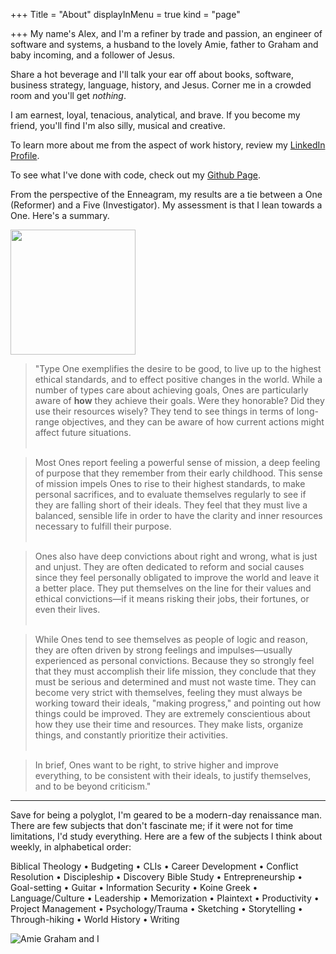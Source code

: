 +++
Title = "About"
displayInMenu = true
kind = "page"

+++
My name's Alex, and I'm a refiner by trade and passion, an engineer of software and systems, a husband to the lovely Amie, father to Graham and baby incoming, and a follower of Jesus.

Share a hot beverage and I'll talk your ear off about books, software, business strategy, language, history, and Jesus.  Corner me in a crowded room and you'll get _nothing_.

I am earnest, loyal, tenacious, analytical, and brave. If you become my friend, you'll find I'm also silly, musical and creative.

To learn more about me from the aspect of work history, review my [LinkedIn Profile](https://www.linkedin.com/in/alexander-bilson-21089b35/).

To see what I've done with code, check out my [Github Page](https://github.com/acbilson).

From the perspective of the Enneagram, my results are a tie between a One (Reformer) and a Five (Investigator). My assessment is that I lean towards a One. Here's a summary.

<img style="width: 200px; margin: auto;" src="../img/enneagram.png" />

>"Type One exemplifies the desire to be good, to live up to the highest ethical standards, and to effect positive changes in the world. While a number of types care about achieving goals, Ones are particularly aware of **how** they achieve their goals. Were they honorable? Did they use their resources wisely? They tend to see things in terms of long-range objectives, and they can be aware of how current actions might affect future situations.<br /><br />

>Most Ones report feeling a powerful sense of mission, a deep feeling of purpose that they remember from their early childhood. This sense of mission impels Ones to rise to their highest standards, to make personal sacrifices, and to evaluate themselves regularly to see if they are falling short of their ideals. They feel that they must live a balanced, sensible life in order to have the clarity and inner resources necessary to fulfill their purpose.<br /><br />

>Ones also have deep convictions about right and wrong, what is just and unjust. They are often dedicated to reform and social causes since they feel personally obligated to improve the world and leave it a better place. They put themselves on the line for their values and ethical convictions—if it means risking their jobs, their fortunes, or even their lives.<br /><br />

>While Ones tend to see themselves as people of logic and reason, they are often driven by strong feelings and impulses—usually experienced as personal convictions. Because they so strongly feel that they must accomplish their life mission, they conclude that they must be serious and determined and must not waste time. They can become very strict with themselves, feeling they must always be working toward their ideals, "making progress," and pointing out how things could be improved. They are extremely conscientious about how they use their time and resources. They make lists, organize things, and constantly prioritize their activities.<br /><br />

>In brief, Ones want to be right, to strive higher and improve everything, to be consistent with their ideals, to justify themselves, and to be beyond criticism."

<hr />

Save for being a polyglot, I'm geared to be a modern-day renaissance man. There are few subjects that don't fascinate me; if it were not for time limitations, I'd study everything. Here are a few of the subjects I think about weekly, in alphabetical order:

Biblical Theology &bull;
Budgeting &bull;
CLIs &bull;
Career Development &bull;
Conflict Resolution &bull;
Discipleship &bull;
Discovery Bible Study &bull;
Entrepreneurship &bull;
Goal-setting &bull;
Guitar &bull;
Information Security &bull;
Koine Greek &bull;
Language/Culture &bull;
Leadership &bull;
Memorization &bull;
Plaintext &bull;
Productivity &bull;
Project Management &bull;
Psychology/Trauma &bull;
Sketching &bull;
Storytelling &bull;
Through-hiking &bull;
World History &bull;
Writing

![Amie Graham and I](https://35zmqq.by.files.1drv.com/y4mbGEZHZJKgJN3Hru5PdJrixJOzpFzs5Hn36J7Zm0mKrW93ZtyYjzZIXJoXdN7285w_yMRYFiqIBn8cZH3TfGFXrTY3G1eA017xbahRpMSJT54iO88jZpYJIsLpEP-9mMlbIXMO9fQ2GMxcvL0Xq5D48_vbgUKwCHFf7jipikJ3p0s_GigiARcw0c18ljR9_7ffpY_Bt5FP2HRBTT7wjmgjg?width=770&height=1024&cropmode=none)

